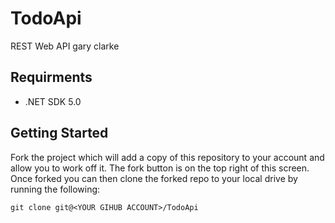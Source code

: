 # TodoApi

REST Web API  gary clarke

## Requirments

* .NET SDK 5.0

## Getting Started

Fork the project which will add a copy of this repository to your account and allow you to work off it. The fork button is on the top right of this screen. Once forked you can then clone the forked repo to your local drive by running the following:

```shell
git clone git@<YOUR GIHUB ACCOUNT>/TodoApi
```




